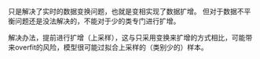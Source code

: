 只是解决了实时的数据变换问题，也就是变相实现了数据扩增。
但对于数据不平衡问题还是没法解决的，不能对于少的类专门进行扩增。

解决办法，提前进行扩增（上采样），这与只采用变换来扩增的方式相比，可能带来overfit的风险，模型很可能过拟合上采样的（类别少的）样本。
